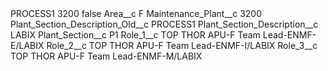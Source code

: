 <?xml version="1.0" encoding="UTF-8"?>
<CustomMetadata xmlns="http://soap.sforce.com/2006/04/metadata" xmlns:xsi="http://www.w3.org/2001/XMLSchema-instance" xmlns:xsd="http://www.w3.org/2001/XMLSchema">
    <label>PROCESS1 3200</label>
    <protected>false</protected>
    <values>
        <field>Area__c</field>
        <value xsi:type="xsd:string">F</value>
    </values>
    <values>
        <field>Maintenance_Plant__c</field>
        <value xsi:type="xsd:string">3200</value>
    </values>
    <values>
        <field>Plant_Section_Description_Old__c</field>
        <value xsi:type="xsd:string">PROCESS1</value>
    </values>
    <values>
        <field>Plant_Section_Description__c</field>
        <value xsi:type="xsd:string">LABIX</value>
    </values>
    <values>
        <field>Plant_Section__c</field>
        <value xsi:type="xsd:string">P1</value>
    </values>
    <values>
        <field>Role_1__c</field>
        <value xsi:type="xsd:string">TOP THOR APU-F Team Lead-ENMF-E/LABIX</value>
    </values>
    <values>
        <field>Role_2__c</field>
        <value xsi:type="xsd:string">TOP THOR APU-F Team Lead-ENMF-I/LABIX</value>
    </values>
    <values>
        <field>Role_3__c</field>
        <value xsi:type="xsd:string">TOP THOR APU-F Team Lead-ENMF-M/LABIX</value>
    </values>
</CustomMetadata>
